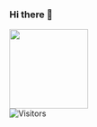 ### Hi there 👋 
<img src="https://github.githubassets.com/images/mona-whisper.gif" width="140" height="140" /><br>
![Visitors](https://visitor-badge.glitch.me/badge?page_id=nxn1710)
